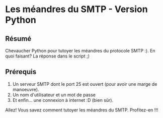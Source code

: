 Les méandres du SMTP - Version Python
=====================================

Résumé
------
Chevaucher Python pour tutoyer les méandres du protocole SMTP :). 
En quoi faisant? La réponse dans le script ;)


Prérequis
---------

1. Un serveur SMTP dont le port 25 est ouvert (pour avoir une marge de manoeuvre).
2. Un nom d'utilisateur et un mot de passe
3. Et enfin... une connexion à internet :D (bien sûr). 
    

Allez! Vous savez comment tutoyer les méandres du SMTP. Profitez-en !!!


    


